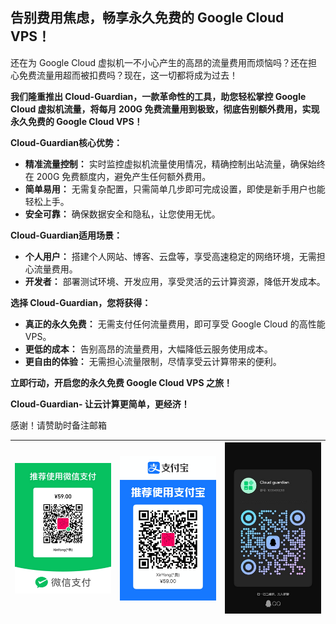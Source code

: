 ## 告别费用焦虑，畅享永久免费的 Google Cloud VPS！

还在为 Google Cloud 虚拟机一不小心产生的高昂的流量费用而烦恼吗？还在担心免费流量用超而被扣费吗？现在，这一切都将成为过去！

**我们隆重推出 Cloud-Guardian，一款革命性的工具，助您轻松掌控 Google Cloud 虚拟机流量，将每月 200G 免费流量用到极致，彻底告别额外费用，实现永久免费的 Google Cloud VPS！**

**Cloud-Guardian核心优势：**

- **精准流量控制：** 实时监控虚拟机流量使用情况，精确控制出站流量，确保始终在 200G 免费额度内，避免产生任何额外费用。
- **简单易用：** 无需复杂配置，只需简单几步即可完成设置，即使是新手用户也能轻松上手。
- **安全可靠：** 确保数据安全和隐私，让您使用无忧。

**Cloud-Guardian适用场景：**

- **个人用户：** 搭建个人网站、博客、云盘等，享受高速稳定的网络环境，无需担心流量费用。
- **开发者：** 部署测试环境、开发应用，享受灵活的云计算资源，降低开发成本。

**选择 Cloud-Guardian，您将获得：**

- **真正的永久免费：** 无需支付任何流量费用，即可享受 Google Cloud 的高性能 VPS。
- **更低的成本：** 告别高昂的流量费用，大幅降低云服务使用成本。
- **更自由的体验：** 无需担心流量限制，尽情享受云计算带来的便利。

**立即行动，开启您的永久免费 Google Cloud VPS 之旅！**

**Cloud-Guardian- 让云计算更简单，更经济！**



感谢！请赞助时备注邮箱

| ![pay_tencent](.res\pay_tencent.png) | ![pay_ali](.res\pay_ali.png) | ![group_qq](.res\group_qq.JPG) |
| ------------------------------------ | ---------------------------- | ------------------------------ |

